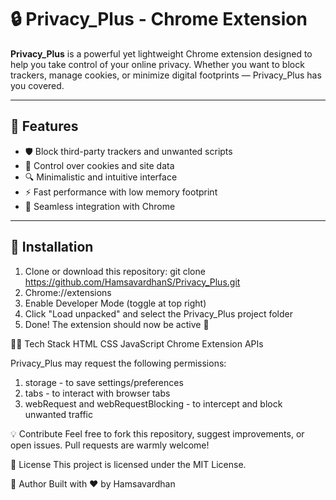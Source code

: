 # 🔒 Privacy_Plus - Chrome Extension

**Privacy_Plus** is a powerful yet lightweight Chrome extension designed to help you take control of your online privacy. Whether you want to block trackers, manage cookies, or minimize digital footprints — Privacy_Plus has you covered.

---

## 🚀 Features

- 🛡️ Block third-party trackers and unwanted scripts  
- 🍪 Control over cookies and site data  
- 🔍 Minimalistic and intuitive interface  
- ⚡ Fast performance with low memory footprint  
- 🧩 Seamless integration with Chrome  

---

## 🧰 Installation

1. Clone or download this repository:
git clone https://github.com/HamsavardhanS/Privacy_Plus.git
2. Chrome://extensions
3. Enable Developer Mode (toggle at top right)
4. Click "Load unpacked" and select the Privacy_Plus project folder
5. Done! The extension should now be active 🎉

🧑‍💻 Tech Stack
HTML
CSS
JavaScript
Chrome Extension APIs

Privacy_Plus may request the following permissions:
1. storage - to save settings/preferences
2. tabs - to interact with browser tabs
3. webRequest and webRequestBlocking - to intercept and block unwanted traffic

💡 Contribute
Feel free to fork this repository, suggest improvements, or open issues.
Pull requests are warmly welcome!

📜 License
This project is licensed under the MIT License.


🙌 Author
Built with ❤️ by Hamsavardhan

